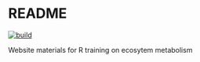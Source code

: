 
# README

[![build](https://github.com/tbep-tech/ecometab-r-training/workflows/build/badge.svg)](https://github.com/tbep-tech/ecometab-r-training/actions)

Website materials for R training on ecosytem metabolism
